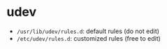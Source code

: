 # udev

- `/usr/lib/udev/rules.d`: default rules (do not edit)
- `/etc/udev/rules.d`: customized rules (free to edit)
